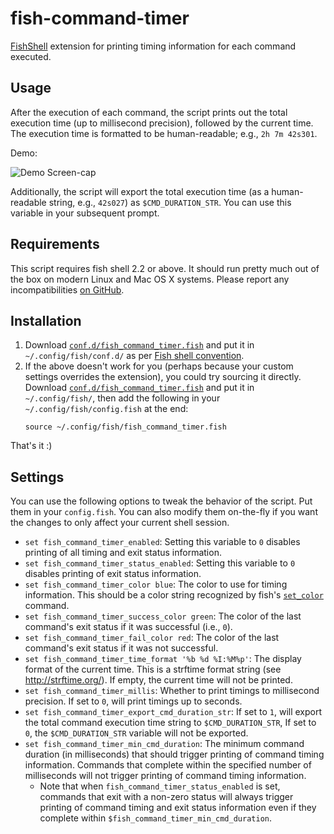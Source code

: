 fish-command-timer
==================
[FishShell](https://fishshell.com/) extension for printing timing information for each command executed.

Usage
-----
After the execution of each command, the script prints out the total
execution time (up to millisecond precision), followed by the current time. The
execution time is formatted to be human-readable; e.g., `2h 7m 42s301`.

Demo:

![Demo Screen-cap](https://github.com/jichu4n/bash-command-timer/raw/master/bash_command_timer_screenshot.gif)

Additionally, the script will export the total execution time (as a human-readable string, e.g., `42s027`) as `$CMD_DURATION_STR`. You can use this
variable in your subsequent prompt.

Requirements
------------
This script requires fish shell 2.2 or above. It should run pretty much out of
the box on modern Linux and Mac OS X systems. Please report any
incompatibilities [on GitHub](https://github.com/jichu4n/fish-command-timer/issues).

Installation
------------
1. Download [`conf.d/fish_command_timer.fish`](https://github.com/jichu4n/fish-command-timer/blob/master/conf.d/fish_command_timer.fish) and put it in `~/.config/fish/conf.d/` as per [Fish shell convention](https://fishshell.com/docs/current/index.html#initialization).
2. If the above doesn't work for you (perhaps because your custom settings overrides the extension), you could try sourcing it directly. Download [`conf.d/fish_command_timer.fish`](https://github.com/jichu4n/fish-command-timer/blob/master/conf.d/fish_command_timer.fish) and put it in `~/.config/fish/`, then add the following in your `~/.config/fish/config.fish` at the end:
   ```
   source ~/.config/fish/fish_command_timer.fish
   ```

That's it :)

Settings
--------
You can use the following options to tweak the behavior of the script. 
Put them in your `config.fish`. 
You can also modify them on-the-fly if you want the changes to only affect your current shell session.

* `set fish_command_timer_enabled`: Setting this variable to `0` disables
  printing of all timing and exit status information.
* `set fish_command_timer_status_enabled`: Setting this variable to `0`
  disables printing of exit status information.
* `set fish_command_timer_color blue`: The color to use for timing information.
  This should be a color string recognized by fish's [`set_color`](http://fishshell.com/docs/current/commands.html#set_color) command.
* `set fish_command_timer_success_color green`: The color of the last command's exit
  status if it was successful (i.e., `0`).
* `set fish_command_timer_fail_color red`: The color of the last command's exit
  status if it was not successful.
* `set fish_command_timer_time_format '%b %d %I:%M%p'`: The display format of
  the current time.  This is a strftime format string (see
  http://strftime.org/). If empty, the current time will not be printed.
* `set fish_command_timer_millis`: Whether to print timings to millisecond
  precision. If set to `0`, will print timings up to seconds.
* `set fish_command_timer_export_cmd_duration_str`: If set to `1`, will export
  the total command execution time string to `$CMD_DURATION_STR`, If set to `0`, the `$CMD_DURATION_STR` variable will not be exported.
* `set fish_command_timer_min_cmd_duration`: The minimum command duration (in
  milliseconds) that should trigger printing of command timing information.
  Commands that complete within the specified number of milliseconds will not
  trigger printing of command timing information.
  - Note that when `fish_command_timer_status_enabled` is set, commands that
    exit with a non-zero status will always trigger printing of command timing
    and exit status information even if they complete within
    `$fish_command_timer_min_cmd_duration`.

